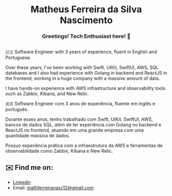 <h1 align="center">Matheus Ferreira da Silva Nascimento</h1>

<h3 align="center">Greetings! Tech Enthusiast here! 👋</h3>

##
🇺🇸
Software Engineer with 3 years of experience, fluent in English and Portuguese. 

Over these years, I've been working with Swift, UIKit, SwiftUI, AWS, SQL databases and I also had experience with Golang in backend and ReactJS in the frontend, working in a huge company with a massive amount of data.

I have hands-on experience with AWS infrastructure and observability tools such as Zabbix, Kibana, and New Relic.

🇧🇷
Software Engineer com 3 anos de experiência, fluente em inglês e português.

Durante esses anos, tenho trabalhado com Swift, UIKit, SwiftUI, AWS, bancos de dados SQL, além de ter experiência com Golang no backend e ReactJS no frontend, atuando em uma grande empresa com uma quantidade massiva de dados.

Possuo experiência prática com a infraestrutura da AWS e ferramentas de observabilidade como Zabbix, Kibana e New Relic.
## ✉️ Find me on:

   - [Linkedin](https://www.linkedin.com/in/matheuszx)
   - Email: mathferreiranasc12@gmail.com
